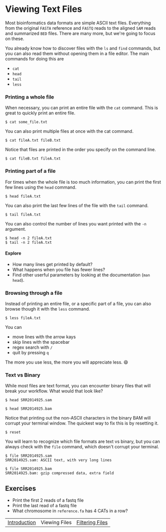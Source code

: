 # Viewing Text Files

Most bioinformatics data formats are simple ASCII text files. Everything from the original `FASTA` reference and `FASTQ` reads to the aligned `SAM` reads and summarized `BED` files. There are many more, but we're going to focus on these.

You already know how to discover files with the `ls` and `find` commands, but you can also read them without opening them in a file editor. The main commands for doing this are

- `cat`
- `head`
- `tail`
- `less`

### Printing a whole file
When necessary, you can print an entire file with the `cat` command. This is great to quickly print an entire file.

```
$ cat some_file.txt
```

You can also print multiple files at once with the cat command.

```
$ cat fileA.txt fileB.txt
```

Notice that files are printed in the order you specify on the command line.

```
$ cat fileB.txt fileA.txt
```

### Printing part of a file

For times when the whole file is too much information, you can print the first few lines using the `head` command.

```
$ head fileA.txt
```

You can also print the last few lines of the file with the `tail` command.

```
$ tail fileA.txt
```


You can also control the number of lines you want printed with the `-n` argument.

```
$ head -n 2 fileA.txt
$ tail -n 2 fileA.txt
```

#### Explore

* How many lines get printed by default?
* What happens when you file has fewer lines?
* Find other userful parameters by looking at the documentation (`man head`).

### Browsing through a file

Instead of printing an entire file, or a specific part of a file, you can also browse though it with the `less` command.

```
$ less fileA.txt
```

You can
* move lines with the arrow kays
* skip lines with the spacebar
* regex search with `/`
* quit by pressing `q`

The more you use less, the more you will appreciate less. :smile:

### Text vs Binary

While most files are text format, you can encounter binary files that will break your workflow. What would that look like?

```
$ head SRR2014925.sam
```

```
$ head SRR2014925.bam
```

Notice that printing out the non-ASCII characters in the binary BAM will corrupt your terminal window. The quickest way to fix this is by resetting it.

```
$ reset
```

You will learn to recognize which file formats are text vs binary, but you can always check with the `file` command, which doesn't corrupt your terminal.

```
$ file SRR2014925.sam
SRR2014925.sam: ASCII text, with very long lines

$ file SRR2014925.bam
SRR2014925.bam: gzip compressed data, extra field
```

## Exercises
- Print the first 2 reads of a fastq file
- Print the last read of a fastq file
- What chromosome in `reference.fa` has 4 CATs in a row?

<table width="100%" border="0"><tr>
<td align="left"><a href="gnu_utils_01.html">Introduction</a></td>
<td align="center">Viewing Files</td>
<td align="right"><a href="gnu_utils_03.html">Filtering Files</a></td>
</tr></table>
